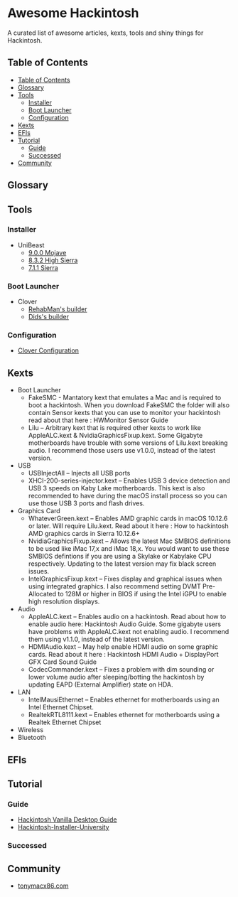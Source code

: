 # Awesome Hackintosh

A curated list of awesome articles, kexts, tools and shiny things for Hackintosh.

## Table of Contents
<!-- TOC -->

- [Table of Contents](#table-of-contents)
- [Glossary](#glossary)
- [Tools](#tools)
  - [Installer](#installer)
  - [Boot Launcher](#boot-launcher)
  - [Configuration](#configuration)
- [Kexts](#kexts)
- [EFIs](#efis)
- [Tutorial](#tutorial)
  - [Guide](#guide)
  - [Successed](#successed)
- [Community](#community)

<!-- /TOC -->

## Glossary

## Tools

### Installer

- UniBeast
  - [9.0.0 Mojave](https://www.tonymacx86.com/resources/unibeast-9-0-0-mojave.406/)
  - [8.3.2 High Sierra](https://www.tonymacx86.com/resources/unibeast-8-3-2-high-sierra.383/)
  - [7.1.1 Sierra](https://www.tonymacx86.com/resources/unibeast-7-1-1-sierra.333/)

### Boot Launcher

- Clover
  - [RehabMan's builder](https://bitbucket.org/RehabMan/clover/downloads/)
  - [Dids's builder](https://github.com/Dids/clover-builder/releases)

### Configuration

- [Clover Configuration](https://mackie100projects.altervista.org/download-clover-configurator/)

## Kexts

- Boot Launcher
  - FakeSMC - Mantatory kext that emulates a Mac and is required to boot a hackintosh. When you download FakeSMC the folder will also contain Sensor kexts that you can use to monitor your hackintosh read about that here : HWMonitor Sensor Guide
  - Lilu – Arbitrary kext that is required other kexts to work like AppleALC.kext & NvidiaGraphicsFixup.kext. Some Gigabyte motherboards have trouble with some versions of Lilu.kext breaking audio. I recommend those users use v1.0.0, instead of the latest version.
- USB
  - USBInjectAll – Injects all USB ports
  - XHCI-200-series-injector.kext – Enables USB 3 device detection and USB 3 speeds on Kaby Lake motherboards. This kext is also recommended to have during the macOS install process so you can use those USB 3 ports and flash drives.
- Graphics Card
  - WhateverGreen.kext – Enables AMD graphic cards in macOS 10.12.6 or later. Will require Lilu.kext. Read about it here : How to hackintosh AMD graphics cards in Sierra 10.12.6+
  - NvidiaGraphicsFixup.kext – Allows the latest Mac SMBIOS definitions to be used like iMac 17,x and iMac 18,x. You would want to use these SMBIOS defintions if you are using a Skylake or Kabylake CPU respectively. Updating to the latest version may fix black screen issues.
  - IntelGraphicsFixup.kext – Fixes display and graphical issues when using integrated graphics. I also recommend setting DVMT Pre-Allocated to 128M or higher in BIOS if using the Intel iGPU to enable high resolution displays.
- Audio
  - AppleALC.kext – Enables audio on a hackintosh. Read about how to enable audio here: Hackintosh Audio Guide.  Some gigabyte users have problems with AppleALC.kext not enabling audio. I recommend them using v1.1.0, instead of the latest version.
  - HDMIAudio.kext – May help enable HDMI audio on some graphic cards. Read about it here : Hackintosh HDMI Audio + DisplayPort GFX Card Sound Guide
  - CodecCommander.kext – Fixes a problem with dim sounding or lower volume audio after sleeping/botting the hackintosh by updating EAPD (External Amplifier) state on HDA.
- LAN
  - IntelMausiEthernet – Enables ethernet for motherboards using an Intel Ethernet Chipset.
  - RealtekRTL8111.kext – Enables ethernet for motherboards using a Realtek Ethernet Chipset
- Wireless
- Bluetooth

## EFIs

## Tutorial

### Guide
  - [Hackintosh Vanilla Desktop Guide](https://hackintosh.gitbook.io/-r-hackintosh-vanilla-desktop-guide)
  - [Hackintosh-Installer-University](https://github.com/huangyz0918/Hackintosh-Installer-University)

### Successed

## Community

  - [tonymacx86.com](https://www.tonymacx86.com/)
